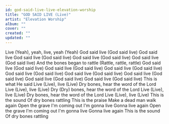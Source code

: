 ```yaml
---
id: god-said-live-live-elevation-worship
title: "GOD SAID LIVE (Live)"
artist: "Elevation Worship"
album: ""
cover: ""
created: ""
updated: ""
---
```


Live (Yeah), yeah, live, yeah (Yeah)
God said live (God said live)
God said live
God said live (God said live)
God said live (God said live)
God said live (God said live)
And the bones began to rattle (Rattle, rattle, rattle)
God said live (God said live)
God said live (God said live)
God said live (God said live)
God said live (God said live)
God said live (God said live)
God said live (God said live)
God said live (God said live)
God said live (God said live)
This is what He said
Live (Live), live (Live)
Dry bones, hear the word of the Lord
Live (Live), live (Live)
Dry (Dry) bones, hear the word of the Lord
Live (Live), live (Live)
Dry bones, hear the word of the Lord
Live (Live), live (Live)
This is the sound
Of dry bones rattling
This is the praise
Make a dead man walk again
Open the grave
I'm coming out
I'm gonna live
Gonna live again
Open the grave
I'm coming out
I'm gonna live
Gonna live again
This is the sound
Of dry bones rattling